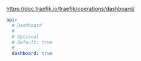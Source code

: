 https://doc.traefik.io/traefik/operations/dashboard/

```yaml
api:
  # Dashboard
  #
  # Optional
  # Default: true
  #
  dashboard: true
```

